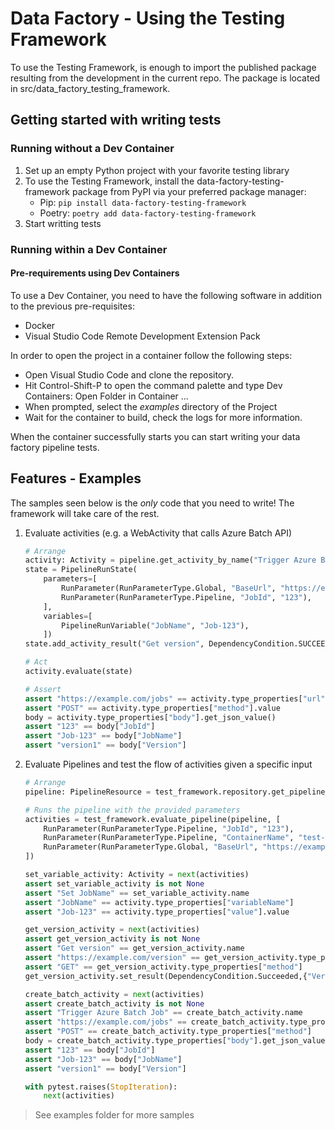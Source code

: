 
# Data Factory - Using the Testing Framework

To use the Testing Framework, is enough to import the published package resulting from the development
in the current repo.
The package is located in src/data_factory_testing_framework.

## Getting started with writing tests

### Running without a Dev Container

1. Set up an empty Python project with your favorite testing library
2. To use the Testing Framework, install the data-factory-testing-framework package from PyPI via your preferred package
    manager:
   * Pip: `pip install data-factory-testing-framework`
   * Poetry: `poetry add data-factory-testing-framework`
3. Start writting tests

### Running within a Dev Container

#### Pre-requirements using Dev Containers

To use a Dev Container, you need to have the following software in addition to the previous pre-requisites:

* Docker
* Visual Studio Code Remote Development Extension Pack

In order to open the project in a container follow the following steps:

* Open Visual Studio Code and clone the repository.
* Hit Control-Shift-P to open the command palette and type Dev Containers: Open Folder in Container ...
* When prompted, select the *examples* directory of the Project
* Wait for the container to build, check the logs for more information.

When the container successfully starts you can start writing your data factory pipeline tests.

## Features - Examples

The samples seen below is the *only* code that you need to write! The framework will take care of the rest.

1. Evaluate activities (e.g. a WebActivity that calls Azure Batch API)

    ```python
    # Arrange
    activity: Activity = pipeline.get_activity_by_name("Trigger Azure Batch Job")
    state = PipelineRunState(
        parameters=[
            RunParameter(RunParameterType.Global, "BaseUrl", "https://example.com"),
            RunParameter(RunParameterType.Pipeline, "JobId", "123"),
        ],
        variables=[
            PipelineRunVariable("JobName", "Job-123"),
        ])
    state.add_activity_result("Get version", DependencyCondition.SUCCEEDED, {"Version": "version1"})

    # Act
    activity.evaluate(state)

    # Assert
    assert "https://example.com/jobs" == activity.type_properties["url"].value
    assert "POST" == activity.type_properties["method"].value
    body = activity.type_properties["body"].get_json_value()
    assert "123" == body["JobId"]
    assert "Job-123" == body["JobName"]
    assert "version1" == body["Version"]
   ```

2. Evaluate Pipelines and test the flow of activities given a specific input

    ```python
    # Arrange
    pipeline: PipelineResource = test_framework.repository.get_pipeline_by_name("batch_job")

    # Runs the pipeline with the provided parameters
    activities = test_framework.evaluate_pipeline(pipeline, [
        RunParameter(RunParameterType.Pipeline, "JobId", "123"),
        RunParameter(RunParameterType.Pipeline, "ContainerName", "test-container"),
        RunParameter(RunParameterType.Global, "BaseUrl", "https://example.com"),
    ])

    set_variable_activity: Activity = next(activities)
    assert set_variable_activity is not None
    assert "Set JobName" == set_variable_activity.name
    assert "JobName" == activity.type_properties["variableName"]
    assert "Job-123" == activity.type_properties["value"].value

    get_version_activity = next(activities)
    assert get_version_activity is not None
    assert "Get version" == get_version_activity.name
    assert "https://example.com/version" == get_version_activity.type_properties["url"].value
    assert "GET" == get_version_activity.type_properties["method"]
    get_version_activity.set_result(DependencyCondition.Succeeded,{"Version": "version1"})

    create_batch_activity = next(activities)
    assert create_batch_activity is not None
    assert "Trigger Azure Batch Job" == create_batch_activity.name
    assert "https://example.com/jobs" == create_batch_activity.type_properties["url"].value
    assert "POST" == create_batch_activity.type_properties["method"]
    body = create_batch_activity.type_properties["body"].get_json_value()
    assert "123" == body["JobId"]
    assert "Job-123" == body["JobName"]
    assert "version1" == body["Version"]

    with pytest.raises(StopIteration):
        next(activities)
    ```

> See examples folder for more samples
